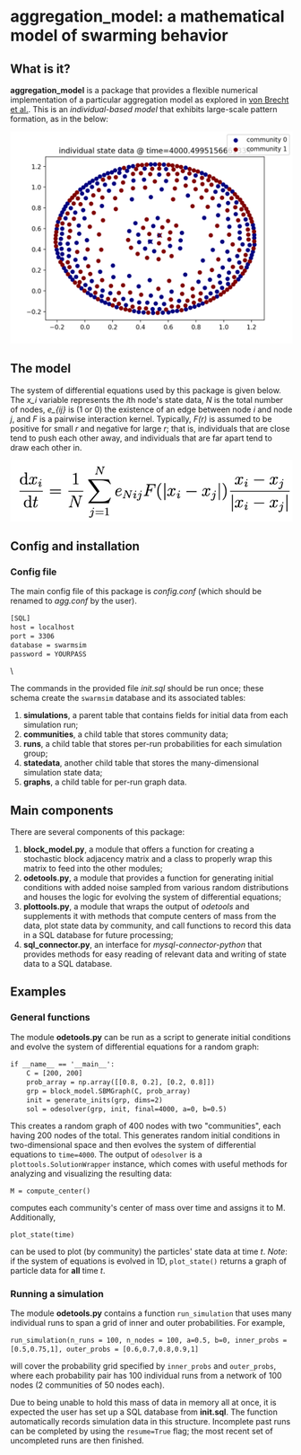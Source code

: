 # aggregation_model: a mathematical model of swarming behavior

## What is it? 
**aggregation_model** is a package that provides a flexible numerical implementation of a particular aggregation model as explored in [von Brecht et al.](https://link.springer.com/article/10.1007/s10955-012-0680-x). This is an *individual-based model* that exhibits large-scale pattern formation, as in the below:

![agg-img](https://raw.githubusercontent.com/nabla9/aggregation_model/master/.images/agg.png)

## The model
The system of differential equations used by this package is given below. The *x_i* variable represents the *i*th node's state data, *N* is the total number of nodes, *e_{ij}* is (1 or 0) the existence of an edge between node *i* and node *j*, and *F* is a pairwise interaction kernel. Typically, *F(r)* is assumed to be positive for small *r* and negative for large *r*; that is, individuals that are close tend to push each other away, and individuals that are far apart tend to draw each other in.

![agg-eqn](https://raw.githubusercontent.com/nabla9/aggregation_model/master/.images/eqn.png)

## Config and installation
### Config file
The main config file of this package is *config.conf* (which should be renamed to *agg.conf* by the user). 

	[SQL]
	host = localhost
	port = 3306
	database = swarmsim
	password = YOURPASS

\ 

The commands in the provided file *init.sql* should be run once; these schema create the `swarmsim` database and its associated tables: 
1. **simulations**, a parent table that contains fields for initial data from each simulation run;
1. **communities**, a child table that stores community data;
1. **runs**, a child table that stores per-run probabilities for each simulation group;
1. **statedata**, another child table that stores the many-dimensional simulation state data;
1. **graphs**, a child table for per-run graph data.

## Main components
There are several components of this package: 
1. **block_model.py**, a module that offers a function for creating a stochastic block adjacency matrix and a class to properly wrap this matrix to feed into the other modules; 
1. **odetools.py**, a module that provides a function for generating initial conditions with added noise sampled from various random distributions and houses the logic for evolving the system of differential equations;
1. **plottools.py**, a module that wraps the output of *odetools* and supplements it with methods that compute centers of mass from the data, plot state data by community, and call functions to record this data in a SQL database for future processing;
1. **sql_connector.py**, an interface for *mysql-connector-python* that provides methods for easy reading of relevant data and writing of state data to a SQL database.

## Examples
### General functions
The module **odetools.py** can be run as a script to generate initial conditions and evolve the system of differential equations for a random graph: 

	if __name__ == '__main__':
    	C = [200, 200]
    	prob_array = np.array([[0.8, 0.2], [0.2, 0.8]])
    	grp = block_model.SBMGraph(C, prob_array)
		init = generate_inits(grp, dims=2)
    	sol = odesolver(grp, init, final=4000, a=0, b=0.5)

This creates a random graph of 400 nodes with two "communities", each having 200 nodes of the total. This generates random initial conditions in two-dimensional space and then evolves the system of differential equations to `time=4000`. The output of `odesolver` is a `plottools.SolutionWrapper` instance, which comes with useful methods for analyzing and visualizing the resulting data: 

	M = compute_center() 

computes each community's center of mass over time and assigns it to M. Additionally,

	plot_state(time)

can be used to plot (by community) the particles' state data at time *t*. *Note*: if the system of equations is evolved in 1D, `plot_state()` returns a graph of particle data for **all** time *t*.

### Running a simulation 
The module **odetools.py** contains a function `run_simulation` that uses many individual runs to span a grid of inner and outer probabilities. For example,

    run_simulation(n_runs = 100, n_nodes = 100, a=0.5, b=0, inner_probs = [0.5,0.75,1], outer_probs = [0.6,0.7,0.8,0.9,1]
    
will cover the probability grid specified by `inner_probs` and `outer_probs`, where each probability pair has 100 individual runs from a network of 100 nodes (2 communities of 50 nodes each). 

Due to being unable to hold this mass of data in memory all at once, it is expected the user has set up a SQL database from **init.sql**. The function automatically records simulation data in this structure. Incomplete past runs can be completed by using the `resume=True` flag; the most recent set of uncompleted runs are then finished. 


